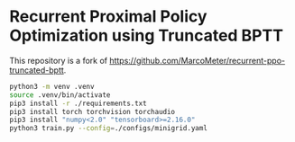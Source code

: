 # Recurrent Proximal Policy Optimization using Truncated BPTT

This repository is a fork of <https://github.com/MarcoMeter/recurrent-ppo-truncated-bptt>.

```bash
python3 -m venv .venv
source .venv/bin/activate
pip3 install -r ./requirements.txt
pip3 install torch torchvision torchaudio
pip3 install "numpy<2.0" "tensorboard>=2.16.0"
python3 train.py --config=./configs/minigrid.yaml
```

